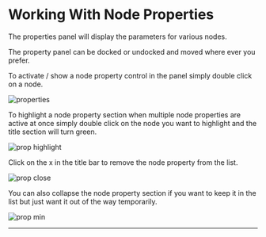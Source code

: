 # Working With Node Properties

The properties panel will display the parameters for various nodes.

The property panel can be docked or undocked and moved where ever you prefer.

To activate / show a node property control in the panel simply double click on a node.

![properties](../images/properties_panel.jpg)

To highlight a node property section when multiple node properties are active at once simply double click on the node you want to highlight and the title section will turn green.

![prop highlight](../images/property_highlight.jpg)

Click on the x in the title bar to remove the node property from the list.

![prop close](../images/property_close.jpg)

You can also collapse the node property section if you want to keep it in the list but just want it out of the way temporarily.

![prop min](../images/property_minimize.jpg)

---


